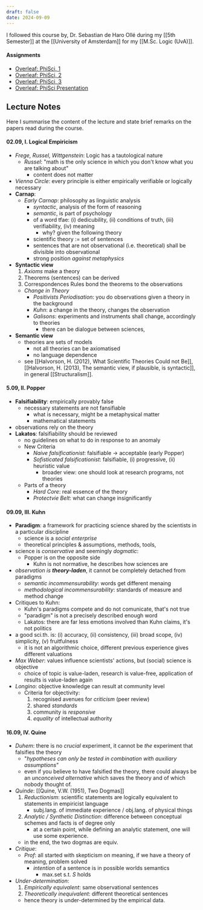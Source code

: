 ```yaml
---
draft: false
date: 2024-09-09
---
```

I followed this course by, Dr. Sebastian de Haro Ollé during my [[5th Semester]] at the [[University of Amsterdam]] for my [[M.Sc. Logic (UvA)]].
#### Assignments
- [Overleaf: PhiSci, 1](https://www.overleaf.com/read/jkpfpngvrkbp#7951b6)
- [Overleaf: PhiSci, 2](https://www.overleaf.com/read/kvkkpywcnkxm#849ccc)
- [Overleaf: PhiSci, 3](https://www.overleaf.com/read/cccptfntkrgq#b92b5f)
- [Overleaf: PhiSci Presentation](https://www.overleaf.com/read/fdmmwvxcndnt#a582c8)
## Lecture Notes
Here I summarise the content of the lecture and state brief remarks on the papers read during the course.
#### 02.09, I. Logical Empiricism 
- _Frege, Russel, Wittgenstein_: Logic has a tautological nature
	- _Russel_: "math is the only science in which you don't know what you are talking about"
		- content does not matter
- _Vienna Circle_: every principle is either empirically verifiable or logically necessary
- **Carnap**:
	- _Early Carnap_: philosophy as linguistic analysis
		- _syntactic_, analysis of the form of reasoning
		- _semantic_, is part of psychology
		- of a word tfae: (i) dedicubility, (ii) conditions of truth, (iii) verifiability, (iv) meaning
			- why? given the following theory
		- scientific theory := set of sentences
		- sentences that are not observational (i.e. theoretical) shall be divisible into observational 
		- strong position _against metaphysics_
- **Syntactic view**
	1. _Axioms_ make a theory
	2. Theorems (sentences) can be derived
	3. Correspondences Rules bond the theorems to the observations
	- _Change in Theory_
		- _Positivists Periodisation_: you do observations given a theory in the background
		- _Kuhn_: a change in the theory, changes the observation
		- _Galisons_: experiments and instruments shall change, accordingly to theories
			- there can be dialogue between sciences,  
- **Semantic view**
	- theories are sets of models
		 - not all theories can be axiomatised
		 - no language dependence
	- see [[Halvorson, H. (2012), What Scientific Theories Could not Be]], [[Halvorson, H. (2013), The semantic view, if plausible, is syntactic]], in general [[Structuralism]].
#### 5.09, II. Popper
- **Falsifiability**: empirically provably false
	- necessary statements are not fansifiable
		- what is necessary, might be a metaphysical matter
		- mathematical statements
- observations rely on the theory
- **Lakatos**: falsifiability should be reviewed
	- no guidelines on what to do in response to an anomaly
	- New Criteria
		- _Naive falsificationist_: falsifiable $\to$ acceptable (early Popper)
		- _Sofisticated falsificationist_: falsifiable, (i) progressive, (ii) heuristic value
			- broader view: one should look at research programs, not theories
	- Parts of a theory
		- _Hard Core_: real essence of the theory
		- _Protectvie Belt_: what can change insignificantly
#### 09.09, III. Kuhn
- **Paradigm**: a framework for practicing science shared by the scientists in a particular discipline
	- science is a _social enterprise_
	- theoretical principles & assumptions, methods, tools, 
- science is _conservative_ and seemingly _dogmatic_:
	- Popper is on the opposite side
		- Kuhn is not normative, he describes how sciences are
- _observation is **theory-laden**_, it cannot be completely detached from paradigms
	- _semantic incommensurability_: words get different menaing
	- _methodological incommensurability_: standards of measure and method change
- Critiques to Kuhn:
	- Kuhn's paradigms compete and do not comunicate, that's not true
	- "paradigm" is not a precisely described enough word
	- Lakatos: there are far less emotions involved than Kuhn claims, it's not politics
- a good sci.th. is: (i) accuracy, (ii) consistency, (iii) broad scope, (iv) simplicity, (v) fruitfulness
	- it is not an algorithmic choice, different previous experience gives different valuations
- _Max Weber_: values influence scientists' actions, but (social) science is objective
	- choice of topic is value-laden, research is value-free, application of results is value-laden again
- _Longino_: objective knowledge can result at community level
	- Criteria for objectivity:
		1. recognised avenues for _criticism_ (peer review)
		2. shared _standards_
		3. community is _responsive_
		4. _equality_ of intellectual authority
#### 16.09, IV. Quine
- _Duhem_: there is no _crucial_ experiment, it cannot be _the_ experiment that falsifies the theory
	- "_hypotheses can only be tested in combination with auxiliary assumptions_"
	- even if you believe to have falsified the theory, there could always be an _unconceived alternative_ which saves the theory and of which nobody thought of.
- _Quinde_: [[Quine, V.W. (1951), Two Dogmas]]
	1. _Reductionism_: scientific statements are logically equivalent to statements in empiricist language
		- subj.lang. of immediate experience / obj.lang. of physical things
	2. _Analytic / Synthetic Distinction_: difference between conceptual schemes and facts is of degree only
		- at a certain point, while defining an analytic statement, one will use some experience.  
	- in the end, the two dogmas are equiv.
- _Critique_: 
	- _Prof_: all started with skepticism on meaning, if we have a theory of meaning, problem solved
		- _intention_ of a sentence is in possible worlds semantics
			- max.set s.t. $S$ holds
- *Under-determination*: 
	1. _Empirically equivalent_: same observational sentences
	2. _Theoretically inequivalent_: different theoretical sentences
	- hence theory is under-determined by the empirical data.